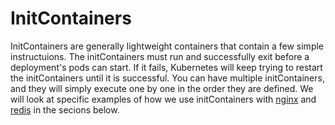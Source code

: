 # InitContainers
InitContainers are generally lightweight containers that contain a few simple instructuions. The initContainers must run and successfully exit before a deployment's pods can start. If it fails, Kubernetes will keep trying to restart the initContainers until it is successful. You can have multiple initContainers, and they will simply execute one by one in the order they are defined. We will look at specific examples of how we use initContainers with [nginx](/nginx.md#nginx-initcontainer) and [redis](/redis.md#redis-initcontainer) in the secions below.